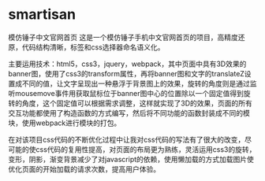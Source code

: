 # smartisan
模仿锤子中文官网首页
这是一个模仿锤子手机中文官网首页的项目，高精度还原，代码结构清晰，标签和css选择器命名语义化。

主要运用技术：html5，css3，jquery，webpack，其中页面中具有3D效果的banner图，使用了css3的transform属性，再将banner图和文字的translateZ设置成不同的值，让文字呈现出一种悬浮于背景图上的效果，旋转的角度则是通过监听mousemove事件用获取鼠标位于banner图中心的位置除以一个固定值得到旋转的角度，这个固定值可以根据需求调整，这样就实现了3D的效果，页面的所有交互功能都使用了构造函数的方式编写，然后将不同功能的函数封装成不同的模块，使用webpack进行模块的打包。

在对该项目css代码的不断优化过程中让我对css代码的写法有了很大的改变，尽可能的使css代码的复用性提高，对页面的布局更为熟练，灵活运用css3的旋转，变形，阴影，渐变背景减少了对javascript的依赖，使用懒加载的方式加载图片使优化页面的开始加载的请求次数，提高用户体验。
